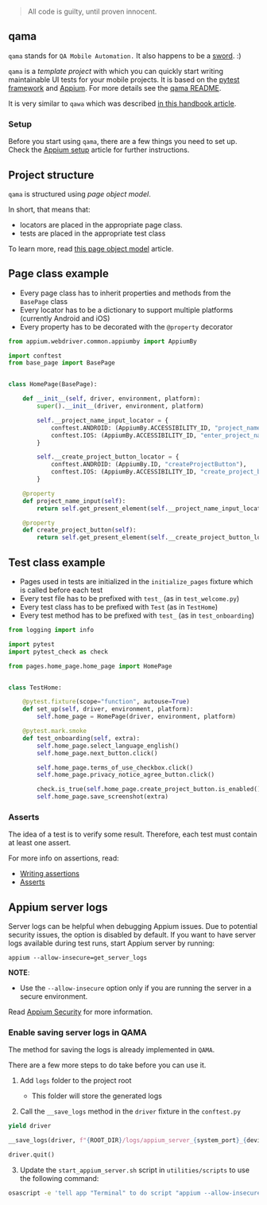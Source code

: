 > All code is guilty, until proven innocent.

## qama

`qama` stands for `QA Mobile Automation.`
It also happens to be a [sword](https://en.wikipedia.org/wiki/Qama). :)

`qama` is a _template project_ with which you can quickly start writing maintainable UI tests for your mobile projects. It is based on the [pytest framework](https://docs.pytest.org/en/7.1.x/index.html) and [Appium](https://appium.io/). For more details see the [qama README](https://github.com/infinum/qama/blob/master/README.md).

It is very similar to `qawa` which was described [in this handbook article](https://infinum.com/handbook/qa/automation/web/selenium-and-qawa).

### Setup

Before you start using `qama`, there are a few things you need to set up.
Check the [Appium setup](https://infinum.com/handbook/qa/automation/mobile/appium-setup) article for further instructions.


## Project structure

`qama` is structured using _page object model_.

In short, that means that:

- locators are placed in the appropriate page class.
- tests are placed in the appropriate test class

To learn more, read [this page object model](https://martinfowler.com/bliki/PageObject.html) article.


## Page class example

- Every page class has to inherit properties and methods from the `BasePage` class
- Every locator has to be a dictionary to support multiple platforms (currently Android and iOS)
- Every property has to be decorated with the `@property` decorator


```python
from appium.webdriver.common.appiumby import AppiumBy

import conftest
from base_page import BasePage


class HomePage(BasePage):

    def __init__(self, driver, environment, platform):
        super().__init__(driver, environment, platform)

        self.__project_name_input_locator = {
            conftest.ANDROID: (AppiumBy.ACCESSIBILITY_ID, "project_name_edit_text"),
            conftest.IOS: (AppiumBy.ACCESSIBILITY_ID, "enter_project_name_textfield")
        }

        self.__create_project_button_locator = {
            conftest.ANDROID: (AppiumBy.ID, "createProjectButton"),
            conftest.IOS: (AppiumBy.ACCESSIBILITY_ID, "create_project_button")
        }

    @property
    def project_name_input(self):
        return self.get_present_element(self.__project_name_input_locator[self.platform])

    @property
    def create_project_button(self):
        return self.get_present_element(self.__create_project_button_locator[self.platform])
```

## Test class example

- Pages used in tests are initialized in the `initialize_pages` fixture which is called before each test
- Every test file has to be prefixed with `test_` (as in `test_welcome.py`)
- Every test class has to be prefixed with `Test` (as in `TestHome`)
- Every test method has to be prefixed with `test_` (as in `test_onboarding`)


```python
from logging import info

import pytest
import pytest_check as check

from pages.home_page.home_page import HomePage


class TestHome:

    @pytest.fixture(scope="function", autouse=True)
    def set_up(self, driver, environment, platform):
        self.home_page = HomePage(driver, environment, platform)

    @pytest.mark.smoke
    def test_onboarding(self, extra):
        self.home_page.select_language_english()
        self.home_page.next_button.click()

        self.home_page.terms_of_use_checkbox.click()
        self.home_page.privacy_notice_agree_button.click()

        check.is_true(self.home_page.create_project_button.is_enabled())
        self.home_page.save_screenshot(extra)
```

### Asserts

The idea of a test is to verify some result. Therefore, each test must contain at least one assert.

For more info on assertions, read:

- [Writing assertions](https://beta.infinum.com/handbook/qa/automation/web/selenium-and-qawa#writing-assertions)
- [Asserts](https://infinum.com/handbook/qa/automation/general/way-of-working#asserts)


## Appium server logs

Server logs can be helpful when debugging Appium issues. Due to potential security issues, the option is disabled by default. 
If you want to have server logs available during test runs, start Appium server by running: 

```
appium --allow-insecure=get_server_logs
```

**NOTE**:
  - Use the `--allow-insecure` option only if you are running the server in a secure environment.

Read [Appium Security](https://appium.io/docs/en/writing-running-appium/security/index.html#insecure-features) for more information.


### Enable saving server logs in QAMA

The method for saving the logs is already implemented in `QAMA`.


There are a few more steps to do take before you can use it. 

1. Add `logs` folder to the project root
    - This folder will store the generated logs

2. Call the `__save_logs` method in the `driver` fixture in the `conftest.py`

```python
yield driver

__save_logs(driver, f"{ROOT_DIR}/logs/appium_server_{system_port}_{device_udid}.log", "server")

driver.quit()
```

3. Update the `start_appium_server.sh` script in `utilities/scripts` to use the following command:

```sh
osascript -e 'tell app "Terminal" to do script "appium --allow-insecure=get_server_logs"'
```
